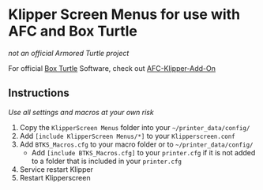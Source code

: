 # Klipper Screen Menus for use with AFC and Box Turtle
*not an official Armored Turtle project*

For official [Box Turtle](https://github.com/ArmoredTurtle/BoxTurtle) Software, check out [AFC-Klipper-Add-On](https://github.com/ArmoredTurtle/AFC-Klipper-Add-On)

## Instructions

*Use all settings and macros at your own risk*

1. Copy the `KlipperScreen Menus` folder into your `~/printer_data/config/`
2. Add `[include KlipperScreen Menus/*]` to your `Klipperscreen.conf`
3. Add `BTKS_Macros.cfg` to your macro folder or to `~/printer_data/config/`
   - Add `[include BTKS_Macros.cfg]` to your `printer.cfg` if it is not added to a folder that is included in your `printer.cfg`
4. Service restart Klipper
5. Restart Klipperscreen
